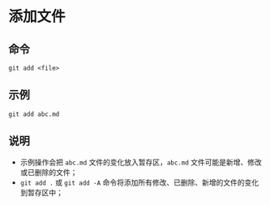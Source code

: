 # 添加文件

## 命令

`git add <file>`

## 示例

`git add abc.md`

## 说明

- 示例操作会把 `abc.md` 文件的变化放入暂存区，`abc.md` 文件可能是新增、修改或已删除的文件；
- `git add .` 或 `git add -A` 命令将添加所有修改、已删除、新增的文件的变化到暂存区中；

